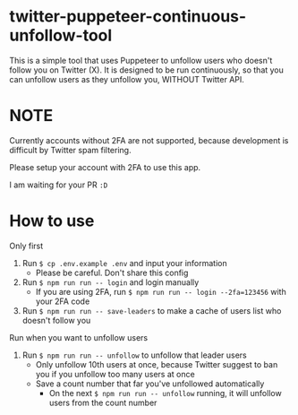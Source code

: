 # twitter-puppeteer-continuous-unfollow-tool

This is a simple tool that uses Puppeteer to unfollow users who doesn't follow you on Twitter (X).
It is designed to be run continuously, so that you can unfollow users as they unfollow you,
WITHOUT Twitter API.

# NOTE

Currently accounts without 2FA are not supported,
because development is difficult by Twitter spam filtering.

Please setup your account with 2FA to use this app.

I am waiting for your PR `:D`

# How to use

Only first

1. Run `$ cp .env.example .env` and input your information
    - Please be careful. Don't share this config
1. Run `$ npm run run -- login` and login manually
    - If you are using 2FA, run `$ npm run run -- login --2fa=123456` with your 2FA code
1. Run `$ npm run run -- save-leaders` to make a cache of users list who doesn't follow you

Run when you want to unfollow users

1. Run `$ npm run run -- unfollow` to unfollow that leader users
    - Only unfollow 10th users at once, because Twitter suggest to ban you if you unfollow too many users at once
    - Save a count number that far you've unfollowed automatically
        - On the next `$ npm run run -- unfollow` running, it will unfollow users from the count number
